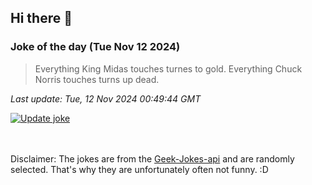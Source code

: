 ## Hi there 👋

### Joke of the day (Tue Nov 12 2024)
<!-- joke -->
>Everything King Midas touches turnes to gold. Everything Chuck Norris touches turns up dead.
<!-- /joke -->

*Last update: Tue, 12 Nov 2024 00:49:44 GMT*

[![Update joke](https://github.com/nclskfm/nclskfm/actions/workflows/joke.yml/badge.svg)](https://github.com/nclskfm/nclskfm/actions/workflows/joke.yml)

<br><br>
Disclaimer: The jokes are from the [Geek-Jokes-api](https://github.com/sameerkumar18/geek-joke-api) and are randomly selected. That's why they are unfortunately often not funny. :D
